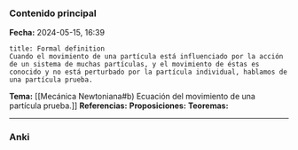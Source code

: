 ### Contenido principal

**Fecha:** 2024-05-15, 16:39

```ad-formal
title: Formal definition
Cuando el movimiento de una partícula está influenciado por la acción de un sistema de muchas partículas, y el movimiento de éstas es conocido y no está perturbado por la partícula individual, hablamos de una partícula prueba.
```

**Tema:** [[Mecánica Newtoniana#b) Ecuación del movimiento de una partícula prueba.]]
**Referencias:**
**Proposiciones:**
**Teoremas:**

---
### Anki
